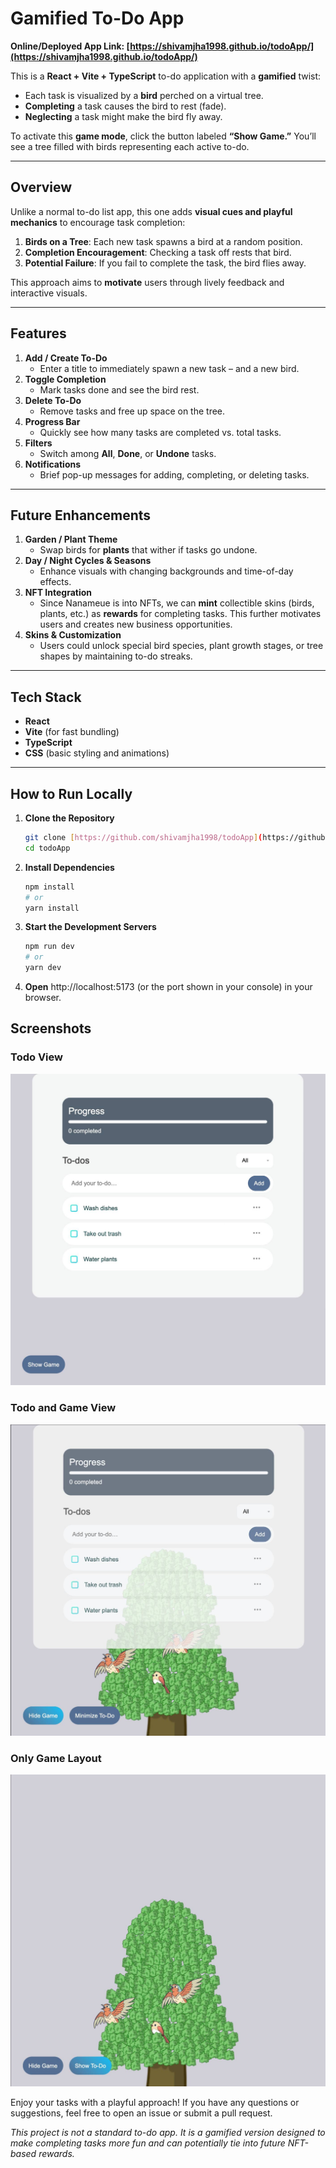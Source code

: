 # Gamified To-Do App

**Online/Deployed App Link: [https://shivamjha1998.github.io/todoApp/](https://shivamjha1998.github.io/todoApp/)**

This is a **React + Vite + TypeScript** to-do application with a **gamified** twist:

- Each task is visualized by a **bird** perched on a virtual tree.
- **Completing** a task causes the bird to rest (fade).
- **Neglecting** a task might make the bird fly away.

To activate this **game mode**, click the button labeled **“Show Game.”** You’ll see a tree filled with birds representing each active to-do.

---

## Overview

Unlike a normal to-do list app, this one adds **visual cues and playful mechanics** to encourage task completion:

1.  **Birds on a Tree**: Each new task spawns a bird at a random position.
2.  **Completion Encouragement**: Checking a task off rests that bird.
3.  **Potential Failure**: If you fail to complete the task, the bird flies away.

This approach aims to **motivate** users through lively feedback and interactive visuals.

---

## Features

1.  **Add / Create To-Do**
    - Enter a title to immediately spawn a new task – and a new bird.
2.  **Toggle Completion**
    - Mark tasks done and see the bird rest.
3.  **Delete To-Do**
    - Remove tasks and free up space on the tree.
4.  **Progress Bar**
    - Quickly see how many tasks are completed vs. total tasks.
5.  **Filters**
    - Switch among **All**, **Done**, or **Undone** tasks.
6.  **Notifications**
    - Brief pop-up messages for adding, completing, or deleting tasks.

---

## Future Enhancements

1.  **Garden / Plant Theme**
    - Swap birds for **plants** that wither if tasks go undone.
2.  **Day / Night Cycles & Seasons**
    - Enhance visuals with changing backgrounds and time-of-day effects.
3.  **NFT Integration**
    - Since Nanameue is into NFTs, we can **mint** collectible skins (birds, plants, etc.) as **rewards** for completing tasks. This further motivates users and creates new business opportunities.
4.  **Skins & Customization**
    - Users could unlock special bird species, plant growth stages, or tree shapes by maintaining to-do streaks.

---

## Tech Stack

- **React**
- **Vite** (for fast bundling)
- **TypeScript**
- **CSS** (basic styling and animations)

---

## How to Run Locally

1.  **Clone the Repository**

    ```bash
    git clone [https://github.com/shivamjha1998/todoApp](https://github.com/shivamjha1998/todoApp)
    cd todoApp
    ```

2.  **Install Dependencies**

    ```bash
    npm install
    # or
    yarn install
    ```

3.  **Start the Development Servers**

    ```bash
    npm run dev
    # or
    yarn dev
    ```

4.  **Open** http://localhost:5173 (or the port shown in your console) in your browser.

## Screenshots

### Todo View

![Todo View](./src/assets/screenshots/onlyTodo.jpg)

### Todo and Game View

![Todo and Game View](./src/assets/screenshots/game&Todo.jpg)

### Only Game Layout

![Only Game Layout](./src/assets/screenshots/onlyGame.jpg)

Enjoy your tasks with a playful approach! If you have any questions or suggestions, feel free to open an issue or submit a pull request.

_This project is not a standard to-do app. It is a gamified version designed to make completing tasks more fun and can potentially tie into future NFT-based rewards._
